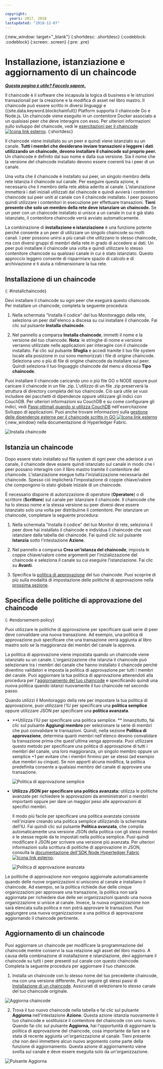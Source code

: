 ```yaml
---

copyright:
  years: 2017, 2018
lastupdated: "2018-12-07"
---
```


{:new_window: target="_blank"}
{:shortdesc: .shortdesc}
{:codeblock: .codeblock}
{:screen: .screen}
{:pre: .pre}

# Installazione, istanziazione e aggiornamento di un chaincode


***[Questa pagina è utile? Faccelo sapere.](https://www.surveygizmo.com/s3/4501493/IBM-Blockchain-Documentation)***


Il chaincode è il software che incapsula la logica di business e le istruzioni transazionali per la creazione e la modifica di asset nel libro mastro. Il chaincode può essere scritto in diversi linguaggi e {{site.data.keyword.blockchainfull}} Platform supporta il chaincode Go e Node.js. Un chaincode viene eseguito in un contenitore Docker associato a un qualsiasi peer che deve interagire con esso. Per ulteriori informazioni sullo sviluppo del chaincode, vedi le [esercitazioni per il chaincode ![Icona link esterno](../images/external_link.svg "Icona link esterno")](http://hyperledger-fabric.readthedocs.io/en/release-1.2/chaincode.html).
{:shortdesc}

Il chaincode viene installato su un peer e quindi viene istanziato su un canale. **Tutti i membri che desiderano inviare transazioni o leggere i dati utilizzando un chaincode, devono installare il chaincode sul proprio peer.** Un chaincode è definito dal suo nome e dalla sua versione. Sia il nome che la versione del chaincode installato devono essere coerenti tra i peer di un canale.

Una volta che il chaincode è installato sui peer, un singolo membro della rete istanzia il chaincode sul canale. Per eseguire questa azione, è necessario che il membro della rete abbia aderito al canale. L'istanziazione immetterà i dati iniziali utilizzati dal chaincode e quindi avvierà i contenitori chaincode sui peer uniti al canale con il chaincode installato. I peer possono quindi utilizzare i contenitori in esecuzione per effettuare transazioni. **Tieni presente che solo un membro della rete deve istanziare un chaincode.** Se un peer con un chaincode installato si unisce a un canale in cui è già stato istanziato, il contenitore chaincode verrà avviato automaticamente.

La combinazione di **installazione e istanziazione** è una funzione potente perché consente a un peer di utilizzare un singolo chaincode su molti canali. I peer possono unirsi a più canali che utilizzano lo stesso chaincode, ma con diversi gruppi di membri della rete in grado di accedere ai dati. Un peer può installare il chaincode una volta e quindi utilizzare lo stesso contenitore chaincode su qualsiasi canale in cui è stato istanziato. Questo approccio leggero consente di risparmiare spazio di calcolo e di archiviazione e ti aiuta a ridimensionare la tua rete.

## Installazione di un chaincode
{: #installchaincode}

Devi installare il chaincode su ogni peer che eseguirà questo chaincode. Per installare un chaincode, completa la seguente procedura:
1. Nella schermata "Installa il codice" del tuo Monitoraggio della rete, seleziona un peer dall'elenco a discesa su cui installare il chaincode. Fai clic sul pulsante **Installa chaincode**.
<!--
  ![Chaincode screen](../images/chaincode_install_overview.png "Chaincode screen")
-->

2. Nel pannello a comparsa **Installa chaincode**, immetti il nome e la versione del tuo chaincode. **Nota**: le stringhe di nome e versione verranno utilizzate nelle applicazioni per interagire con il chaincode installato. Fai clic sul pulsante **Sfoglia** e accedi tramite il tuo file system locale alla posizione in cui sono memorizzati i file di origine chaincode. Seleziona uno o più di file di origine chaincode da installare sul peer. Quindi seleziona il tuo linguaggio chaincode dal menu a discesa **Tipo chaincode**.

Puoi installare il chaincode caricando uno o più file GO o NODE oppure puoi caricare il chaincode in un file .zip. L'utilizzo di un file .zip preserverà la struttura di directory completa del tuo chaincode. Ciò sarà utile se vuoi includere dei pacchetti di dipendenze oppure utilizzare gli indici con CouchDB. Per ulteriori informazioni su CouchDB e su come configurare gli indici, vedi [Passi ottimali quando si utilizza CouchDB](../v10_application.html#couchdb-indices) nell'esercitazione Sviluppo di applicazioni. Puoi anche trovare informazioni sulla [gestione delle dipendenze esterne per il chaincode scritto in GO ![Icona link esterno](../images/external_link.svg "Icona link esterno")](https://hyperledger-fabric.readthedocs.io/en/release-1.2/chaincode4ade.html#managing-external-dependencies-for-chaincode-written-in-go){:new_window} nella documentazione di Hyperledger Fabric.

  ![Installa chaincode](../images/chaincode_install.png "Installa chaincode")

## Istanzia un chaincode
Dopo essere stato installato sul file system di ogni peer che aderisce a un canale, il chaincode deve essere quindi istanziato sul canale in modo che i peer possano interagire con il libro mastro tramite il contenitore del chaincode. L'istanziazione esegue tutta l'inizializzazione necessaria del chaincode. Spesso ciò implicherà l'impostazione di coppie chiave/valore che compongono lo stato globale iniziale di un chaincode. 

È necessario disporre di autorizzazione di operatore (**Operatore**) o di scrittore (**Scrittore**) sul canale per istanziare il chaincode. Il chaincode che ha lo stesso nome e la stessa versione su peer diversi deve essere istanziato solo una volta per distribuirne il contenitore. Per istanziare un chaincode, completare la seguente procedura:
1. Nella schermata "Installa il codice" del tuo Monitor di rete, seleziona il peer dove hai installato il chaincode e individua il chaincode che vuoi istanziare dalla tabella dei chaincode. Fai quindi clic sul pulsante **Istanzia** sotto l'intestazione **Azione**.
<!--
  ![Instantiate Chaincode](../images/chaincode_instantiate.png "Instantiate Chaincode")
-->

2. Nel pannello a comparsa **Crea un'istanza del chaincode**, imposta le coppie chiave/valore come argomenti per l'inizializzazione del chaincode e seleziona il canale su cui eseguire l'istanziazione.  Fai clic su **Avanti**.
<!--
  ![Instantiate Chaincode panel](../images/chaincode_instantiate_panel.png "Instantiate Chaincode panel")
-->

3. Specifica la [politica di approvazione](../glossary.html#endorsement-policy) del tuo chaincode. Puoi scoprire di più sulla modalità di impostazione delle politiche di approvazione nella [prossima sezione](#specifying-chaincode-endorsement-policies).

## Specifica delle politiche di approvazione del chaincode
{: #endorsement-policy}

Puoi utilizzare le politiche di approvazione per specificare quali serie di peer deve convalidare una nuova transazione. Ad esempio, una politica di approvazione può specificare che una transazione verrà aggiunta al libro mastro solo se la maggioranza dei membri del canale la approva.

La politica di approvazione viene impostata quando un chaincode viene istanziato su un canale. L'organizzazione che istanzia il chaincode può selezionare tra i membri del canale che hanno installato il chaincode perché diventino validatori e imposta la politica di approvazione per tutti i membri del canale. Puoi aggiornare la tua politica di approvazione attenendoti alla procedura per l'[aggiornamento del tuo chaincode](#updating-a-chaincode) e specificando quindi una nuova politica quando istanzi nuovamente il tuo chaincode nel secondo passo.

Quando utilizzi il Monitoraggio della rete per impostare la tua politica di approvazione, puoi utilizzare l'IU per specificare una **politica semplice** oppure utilizzare JSON per specificare una **politica avanzata**.

* **Utilizza l'IU per specificare una politica semplice. ** Innanzitutto, fai clic sul pulsante **Aggiungi membro** per selezionare la serie di membri che può convalidare le transazioni. Quindi, nella sezione **Politica di approvazione**, determina quanti membri nell'elenco devono convalidare la transazione prima che quest'ultima venga approvata. Puoi utilizzare questo metodo per specificare una politica di approvazione di tutti i membri del canale, una loro maggioranza, un singolo membro oppure un semplice +1 per evitare che i membri firmino per se stessi (ad esempio due membri su cinque). Se non apporti alcuna modifica, la politica predefinita consente a qualsiasi membro del canale di approvare una transazione.

  ![Politica di approvazione semplice](../images/simple_endorsement.png "Politica di approvazione semplice")

* **Utilizza JSON per specificare una politica avanzata:** utilizza le politiche avanzate per richiedere le approvazioni da amministratori o membri importanti oppure per dare un maggior peso alle approvazioni di specifici membri.

  Il modo più facile per specificare una politica avanzata consiste nell'iniziare creando una politica semplice utilizzando la schermata dell'IU. Fai quindi clic sul pulsante **Politica avanzata**, che compila automaticamente una versione JSON della politica con gli stessi membri e le stesse regole da te impostati nella politica semplice. Puoi quindi modificare il JSON per scrivere una versione più avanzata. Per ulteriori informazioni sulla scrittura di politiche di approvazione in JSON, consulta la [documentazione dell'SDK Node Hyperledger Fabric![Icona link esterno](../images/external_link.svg "Icona link esterno")](https://fabric-sdk-node.github.io/global.html#ChaincodeInstantiateUpgradeRequest). <!--You can also find examples of advanced endorsement policies in the main [Hyperledger Fabric documentation![External link icon](../images/external_link.svg "External link icon")](https://hyperledger-fabric.readthedocs.io/en/release-1.2/arch-deep-dive.html#example-endorsement-policies)-->

  ![Politica di approvazione avanzata](../images/advanced_endorsement.png "Politica di approvazione avanzata")

Le politiche di approvazione non vengono aggiornate automaticamente quando delle nuove organizzazioni si uniscono al canale e installano il chaincode. Ad esempio, se la politica richiede due delle cinque organizzazioni per approvare una transazione, la politica non sarà aggiornata per richiedere due delle sei organizzazioni quando una nuova organizzazione si unisce al canale. Invece, la nuova organizzazione non sarà elencata sulla politica e non potrà approvare le transazioni. Puoi aggiungere una nuova organizzazione a una politica di approvazione aggiornando il chaincode pertinente. 

## Aggiornamento di un chaincode

Puoi aggiornare un chaincode per modificare la programmazione del chaincode mentre conservi la sua relazione agli asset del libro mastro. A causa della combinazione di installazione e istanziazione, devi aggiornare il chaincode su tutti i peer presenti sul canale con questo chaincode. Completa la seguente procedura per aggiornare il tuo chaincode.

1. Installa un chaincode con lo stesso nome del tuo precedente chaincode, ma con una versione differente. Puoi seguire gli stessi passi di [Installazione di un chaincode](#installchaincode). Assicurati di selezionare lo stesso canale del tuo chaincode originale.

  ![Aggiorna chaincode](../images/upgrade_chaincode.png "Aggiorna chaincode")

2. Trova il tuo nuovo chaincode nella tabella e fai clic sul pulsante **Aggiorna** nell'intestazione **Azione**. Questa azione istanzia nuovamente il tuo chaincode e sostituisce il contenitore del chaincode con uno nuovo. Quando fai clic sul pulsante **Aggiorna**, hai l'opportunità di aggiornare la politica di approvazione del chaincode,
cosa importante da fare se è stata di recente aggiunta un'organizzazione al canale. Tieni presente che non devi immettere alcun nuovo argomento come parte della funzione di aggiornamento. Questa azione di aggiornamento viene svolta sul canale e deve essere eseguita solo da un'organizzazione.

  ![Pulsante Aggiorna](../images/upgrade_button.png "Pulsante Aggiorna")
